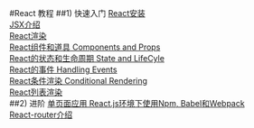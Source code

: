 #React 教程
##1) 快速入门
[React安装](https://github.com/lucianLY/React/tree/master/lesson1)<br/>
[JSX介绍](https://github.com/lucianLY/React/tree/master/lesson2)<br/>
[React渲染](https://github.com/lucianLY/React/tree/master/lesson3)<br/>
[React组件和道具 Components and Props](https://github.com/lucianLY/React/tree/master/lesson4)<br/>
[React的状态和生命周期 State and LifeCyle](https://github.com/lucianLY/React/tree/master/lesson5)<br/>
[React的事件 Handling Events](https://github.com/lucianLY/React/tree/master/lesson6)<br/>
[React条件渲染 Conditional Rendering](https://github.com/lucianLY/React/tree/master/lesson7)<br/>
[React列表渲染](https://github.com/lucianLY/React/tree/master/lesson8)<br/>
##2) 进阶
[单页面应用 React.js环境下使用Npm, Babel和Webpack](https://github.com/lucianLY/React/tree/master/tea)<br/>
[React-router介绍](https://github.com/lucianLY/React/tree/master/tea-router)
